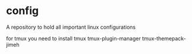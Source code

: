 # config
A repository to hold all important linux configurations

for tmux you need to install tmux tmux-plugin-manager tmux-themepack-jimeh
